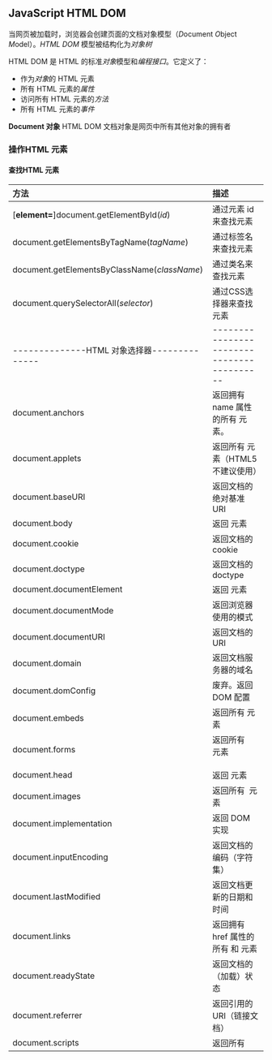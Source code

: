 ## JavaScript HTML DOM

当网页被加载时，浏览器会创建页面的文档对象模型（*D*ocument *O*bject *M*odel）。*HTML DOM* 模型被结构化为*对象树*

HTML DOM 是 HTML 的标准*对象*模型和*编程接口*。它定义了：

- 作为*对象*的 HTML 元素
- 所有 HTML 元素的*属性*
- 访问所有 HTML 元素的*方法*
- 所有 HTML 元素的*事件*

**Document 对象**	HTML DOM 文档对象是网页中所有其他对象的拥有者





### 操作HTML 元素

#### 查找HTML 元素

| 方法                                        | 描述                   |
| :------------------------------------------ | :--------------------- |
| [**element=**]document.getElementById(*id*) | 通过元素 id 来查找元素 |
| document.getElementsByTagName(*tagName*)       | 通过标签名来查找元素 |
| document.getElementsByClassName(*className*)     | 通过类名来查找元素     |
| document.querySelectorAll(*selector*)     | 通过CSS选择器来查找元素     |
| --------------HTML 对象选择器-------------- | ------------------------------------------ |
| document.anchors             | 返回拥有 name 属性的所有 <a> 元素。         |
| document.applets             | 返回所有 <applet> 元素（HTML5 不建议使用）  |
| document.baseURI             | 返回文档的绝对基准 URI                      |
| document.body                | 返回 <body> 元素                            |
| document.cookie              | 返回文档的 cookie                           |
| document.doctype             | 返回文档的 doctype                          |
| document.documentElement     | 返回 <html> 元素                            |
| document.documentMode        | 返回浏览器使用的模式                        |
| document.documentURI         | 返回文档的 URI                              |
| document.domain              | 返回文档服务器的域名                        |
| document.domConfig           | 废弃。返回 DOM 配置                         |
| document.embeds              | 返回所有 <embed> 元素                       |
| document.forms        | 返回所有 <form> 元素                        |
| document.head                | 返回 <head> 元素                            |
| document.images              | 返回所有 <img> 元素                         |
| document.implementation      | 返回 DOM 实现                               |
| document.inputEncoding       | 返回文档的编码（字符集）                    |
| document.lastModified        | 返回文档更新的日期和时间                    |
| document.links               | 返回拥有 href 属性的所有 <area> 和 <a> 元素 |
| document.readyState          | 返回文档的（加载）状态                      |
| document.referrer            | 返回引用的 URI（链接文档）                  |
| document.scripts             | 返回所有 <script> 元素                      |
| document.strictErrorChecking | 返回是否强制执行错误检查                    |
| document.title               | 返回 <title> 元素                           |
| document.URL                 | 返回文档的完整 URL                          |

`getElementsByTagName()` 方法返回 *HTMLCollection* 对象。该集合中的元素可通过索引号进行访问。`length` 属性定义了 HTMLCollection 中元素的数量。





#### 改变 HTML 元素

| 方法                                       | 描述                   |
| :----------------------------------------- | :--------------------- |
| element.innerHTML = *new html content*     | 改变元素的 inner HTML  |
| element.*attribute* = *new value*          | 改变 HTML 元素的属性值 |
| element.setAttribute(*attribute*, *value*) | 改变 HTML 元素的属性值 |
| element.style.*property* = *new property*  | 改变 HTML 元素的样式   |

#### 添加和删除HTML 元素

| 方法                                                      | 描述             |
| :-------------------------------------------------------- | :--------------- |
| document.createElement(*"element"*)                       | 创建 HTML 元素   |
| document.createTextNode(*node*)                           |                  |
| document.removeChild(*element*) / element.remove()        | 删除 HTML 元素   |
| document/elem.appendChild(*element/node*)                 | 添加 HTML 元素   |
| parentElement/Node.insertBefore(newElement, childElement) |                  |
| document.replaceChild(*element*)                          | 替换 HTML 元素   |
| document.write(*text*)                                    | 写入 HTML 输出流 |

#### 表单

```js
function validateForm() {
  let x = document.forms["myForm"]["fname"].value;
  if (x == "") {
    alert("Name must be filled out");
    return false;
  }
}

<form name="myForm" action="/action_page.php" onsubmit="return validateForm()" method="post">
Name: <input type="text" name="fname">
<input type="submit" value="Submit">
</form>
```

### 节点间导航

![DOM HTML 树](https://www.w3school.com.cn/i/ct_htmltree.gif)

可以使用以下节点属性在节点之间导航：

- parentNode
- childNodes[*nodenumber*]
- firstChild
- lastChild
- nextSibling
- previousSibling

**nodeValue**

`nodeValue` 属性规定节点的值。

- 元素节点的 nodeValue 是 undefined
- 文本节点的 nodeValue 是文本文本
- 属性节点的 nodeValue 是属性值

```js
// 元素节点不包含文本, 文本节点的值能够通过节点的 innerHTML 属性进行访问：
var myTitle = document.getElementById("demo").innerHTML;
// 访问 innerHTML 属性等同于访问首个子节点的 nodeValue：
var myTitle = document.getElementById("demo").firstChild.nodeValue;
var myTitle = document.getElementById("demo").childNodes[0].nodeValue;
```

**nodeName**

`nodeName` 属性规定节点的名称。

- nodeName 是只读的
- 元素节点的 nodeName 等同于标签名
- 属性节点的 nodeName 是属性名称
- 文本节点的 nodeName 总是 #text
- 文档节点的 nodeName 总是 #document

**NodeList 对象**

*NodeList* 对象是从文档中提取的节点列表（集合）。NodeList 对象与 HTMLCollection 对象几乎相同。

如使用 `getElementsByClassName()` 方法，某些（老的）浏览器会返回 NodeList 对象而不是 HTMLCollection。所有浏览器都会为 `childNodes` 属性返回 NodeList 对象。大多数浏览器会为 `querySelectorAll()` 方法返回 NodeList 对象。

`length` 属性定义节点列表中的节点数。



### DOM 事件

| 事件        | 描述                                        |
| ----------- | ------------------------------------------- |
| onclick     | 当用户单击元素时触发                        |
| onload      | 当页面完全加载完成时触发(可用于处理 cookie) |
| onunload    | 当页面离开时触发(可用于处理 cookie)         |
| onchange    | 当表单中的值发生变化时触发                  |
| onmouseover | 当用户将鼠标移动到元素上方时触发            |
| onmouseout  | 当用户将鼠标从元素移开时触发                |
| onmousedown | 当用户按下鼠标按钮时触发                    |
| onmouseup   | 当用户释放鼠标按钮时触发                    |
| onfocus     | 当元素获得焦点触发                          |

**事件监听程序**

```js
element.addEventListener(event, function, useCapture);
```

第一个参数是事件的类型（比如 "click" "mousedown""resize"...）。

第二个参数是当事件发生时我们需要调用的函数。

第三个参数是布尔值，指定使用事件冒泡还是事件捕获。此参数是可选的。在冒泡（默认`false`）中，最内侧元素的事件先被处理然后外侧; 在捕获中先外后内。

```js
// removeEventListener() 方法会删除已通过 addEventListener() 方法附加的事件处理程序
element.removeEventListener("mousemove", myFunction);
```





## JQuery

```html
<!-- 引入JQuery -->
<script src="地址"></script>
```

**DOM 选择器**

```js
// id
var myElement = $("#id01");
// tag
var myElement = $("p");
// class
var myElement = $(".className");

// 返回包含 class="intro" 的所有 <p> 元素的列表。
$("p.intro")
```

**HTML 元素**

```js
// 设置 HTML 元素的内部文本
myElement.text("Hello World");
// 获取 HTML 元素的内部文本
var myText = myElement.text();
// 设置元素的 HTML 内容
myElement.html("<p>Hello World</p>");
// 获取元素的 HTML 内容
var content = myElement.html();

// 删除 HTML 元素：element.parentNode.removeChild(element);
element.remove();
// 返回 HTML 元素的父元素: var myParent = myElement.parentNode;
var myParent = myElement.parent();
```

**CSS 样式**

```js
// 隐藏一个 HTML 元素：myElement.style.display = "none";
myElement.hide();
// 显示一个 HTML 元素：myElement.style.display = "";
myElement.show();

// 样式化 HTML 元素
// 更改 HTML 元素的字体尺寸： myElement.style.fontSize = "35px";
myElement.css("font-size","35px");
```







## Web API

Web API 是 Web 的应用程序编程接口。浏览器 API 可以扩展 Web 浏览器的功能。服务器 API 可以扩展 Web 服务器的功能。

### Fetch API

[Fetch API MDN Docs](https://developer.mozilla.org/en-US/docs/Web/API/Fetch_API)

Fetch API 利用 [Promise](https://www.javascripttutorial.net/es6/javascript-promises/)，提供了一种更简洁、更灵活的方式来与服务器交互。它有助于更直观地处理异步请求和响应。

这是[全局 window 对象的](https://www.javascripttutorial.net/javascript-globalthis/)一种方法，它允许您使用单个命令将 HTTP 请求发送到 URL。无论您是检索数据、提交表单还是与 API 交互，Fetch API 都有助于简化整个过程，使您的代码更具可读性。

```js
fetch(url)
    .then(response => {
        // handle the response
    })
    .catch(error => {
        // handle the error
    });

// Response 实例是在 fetch() 处理完 promise 之后返回的
// 检测请求是否成功
if (response.status === 200) {	// 状态码
   // success
}
// or:
if (!response.ok) {	// 检查 response 的状态是否在 200 - 299（包括 200 和 299）这个范围内 该属性返回一个布尔值
    throw new Error(`HTTP error! Status: ${response.status}`);
}
```

```js
(async () => {
    try{
        const response = await fetch(url, {
            // Default options are marked with *
            method: "POST", // *GET, POST, PUT, DELETE, etc.
            mode: "cors", // no-cors, *cors, same-origin
            cache: "no-cache", // *default, no-cache, reload, force-cache, only-if-cached
            credentials: "same-origin", // include, *same-origin, omit
            headers: {
              "Content-Type": "application/json",
              // 'Content-Type': 'application/x-www-form-urlencoded',
            },
            redirect: "follow", // manual, *follow, error
            referrerPolicy: "no-referrer", // no-referrer, *no-referrer-when-downgrade, origin, origin-when-cross-origin, same-origin, strict-origin, strict-origin-when-cross-origin, unsafe-url
            body: JSON.stringify(data), // body data type must match "Content-Type" header
          });
        const data = await response.json();   // json() Response text() blob() formData() arrayBuffer()
    } catch(err){
        ... = err.message;
    } finally {
        ...
    }
})();
```





### Form API

**约束验证 DOM 方法**

| 属性                | 描述                                       |
| :------------------ | :----------------------------------------- |
| checkValidity()     | 如果 input 元素包含有效数据，则返回 true。 |
| setCustomValidity() | 设置 input 元素的 validationMessage 属性。 |

```html
<input id="id1" type="number" min="100" max="300" required>
<button onclick="myFunction()">OK</button>
<p id="demo"></p>
<script>
function myFunction() {
  const inpObj = document.getElementById("id1");
  if (!inpObj.checkValidity()) {
    document.getElementById("demo").innerHTML = inpObj.validationMessage;
  }
}
</script>
```

**约束验证 DOM 属性**

| 属性              | 描述                                        |
| :---------------- | :------------------------------------------ |
| validity          | 包含与输入元素有效性相关的布尔属性。        |
| validationMessage | 包含当有效性为 false 时浏览器将显示的消息。 |
| willValidate      | 指示是否将验证 input 元素。                 |

**有效性validity属性**

| 属性            | 描述                                                  |
| :-------------- | :---------------------------------------------------- |
| customError     | 如果设置了自定义有效性消息，则设置为 true。           |
| patternMismatch | 如果元素的值与其 pattern 属性不匹配，则设置为 true。  |
| rangeOverflow   | 如果元素的值大于其 max 属性，则设置为 true。          |
| rangeUnderflow  | 如果元素的值小于其 min 属性，则设置为 true。          |
| stepMismatch    | 如果元素的值对其 step 属性无效，则设置为 true。       |
| tooLong         | 如果元素的值超过其 maxLength 属性，则设置为 true。    |
| typeMismatch    | 如果元素的值对其 type 属性无效，则设置为 true。       |
| valueMissing    | 如果元素（具有 required 属性）没有值，则设置为 true。 |
| valid           | 如果元素的值有效，则设置为 true。                     |

```html
<input id="id1" type="number" max="100">
<button onclick="myFunction()">OK</button>
<p id="demo"></p>
<script>
function myFunction() {
  let text = "Value OK";
  if (document.getElementById("id1").validity.rangeOverflow) {
    text = "Value too large";
  }
}
</script>
```



### History API

**History 对象属性**

| 属性                                                         | 描述                        |
| :----------------------------------------------------------- | :-------------------------- |
| [length](https://www.w3school.com.cn/jsref/prop_his_length.asp) | 返回历史列表中的 URL 数量。 |

**History 对象方法**

| 方法                                                         | 描述                         |
| :----------------------------------------------------------- | :--------------------------- |
| [back()](https://www.w3school.com.cn/jsref/met_his_back.asp) | 加载历史列表中的上一个 URL。 |
| [forward()](https://www.w3school.com.cn/jsref/met_his_forward.asp) | 加载历史列表中的下一个 URL。 |
| [go()](https://www.w3school.com.cn/jsref/met_his_go.asp)     | 从历史列表中加载特定的 URL。 |

```js
// back() 方法加载 windows.history 列表中的前一个 URL
window.history.back();
// go() 方法从历史列表中加载一个特定的 URL
window.history.go(-2);
```



### Storage API

| 属性                                                         | 描述                                                     |
| :----------------------------------------------------------- | :------------------------------------------------------- |
| [window.localStorage](https://www.w3school.com.cn/jsref/prop_win_localstorage.asp) | 允许在 Web 浏览器中保存键/值对。存储没有到期日期的数据。 |
| [window.sessionStorage](https://www.w3school.com.cn/jsref/prop_win_sessionstorage.asp) | 允许在 Web 浏览器中保存键/值对。存储一个会话的数据。     |

**Storage 对象属性和方法**

| 属性/方法                                                    | 描述                                                   |
| :----------------------------------------------------------- | :----------------------------------------------------- |
| [key(n)](https://www.w3school.com.cn/jsref/met_storage_key.asp) | 返回存储中第 n 个键的名称。                            |
| [length](https://www.w3school.com.cn/jsref/prop_storage_length.asp) | 返回存储在 Storage 对象中的数据项数。                  |
| [getItem(keyname)](https://www.w3school.com.cn/jsref/met_storage_getitem.asp) | 返回指定的键名的值。                                   |
| [setItem(keyname, value)](https://www.w3school.com.cn/jsref/met_storage_setitem.asp) | 将键添加到存储中，或者如果键已经存在，则更新该键的值。 |
| [removeItem(keyname)](https://www.w3school.com.cn/jsref/met_storage_removeitem.asp) | 从存储中删除该键。                                     |
| [clear()](https://www.w3school.com.cn/jsref/met_storage_clear.asp) | 清空所有键。                                           |

```js
// localStorage对象提供对特定网站的本地存储的访问, 允许存储、读取、添加、修改和删除该域的数据项; 存储的数据没有到期日期并且在浏览器关闭时不会被删除
localStorage.setItem("name", "Bill Gates");
localStorage.getItem("name");

// sessionStorage 对象与 localStorage 对象相同, 不同之处在于 sessionStorage 对象存储会话的数据, 当浏览器关闭时，数据会被删除。
```



### Worker API

在 HTML 页面中执行脚本时，页面在脚本完成之前是无响应的。Web Worker 是在后台运行的 JavaScript，独立于其他脚本，不会影响页面的性能。你可以继续做任何你想做的事情：点击、选取内容等，同时 web worker 在后台运行。

```js
function startWorker() {
    if (typeof(Worker) !== "undefined") {  // 检查 Web Worker 浏览器
        w = new Worker("demo_workers.js");	// 外部文件
    } else {
      // Sorry! No Web Worker support..
    }
    w.onmessage = function(event) {	// 当 Web Worker 发布消息时，将执行事件侦听器中的代码
        document.getElementById("result").innerHTML = event.data;
    };
}

function stopWorker() {
  w.terminate();	// 终止 Web Worker
  w = undefined;	// 重用 Web Worker
}	
```

由于 Web Worker 位于外部文件中，因此他们无法访问以下 JavaScript 对象：

- window 对象
- document 对象
- parent 对象



### Geolocation API

```js
function getLocation() {
  if (navigator.geolocation) {
    navigator.geolocation.getCurrentPosition(showPosition, showError);
  } else { 
    x.innerHTML = "Geolocation is not supported by this browser.";
  }
}

function showPosition(position) {
  x.innerHTML = "Latitude: " + position.coords.latitude + 
  "<br>Longitude: " + position.coords.longitude;
}

function showError(error) {
  switch(error.code) {
    case error.PERMISSION_DENIED:
      x.innerHTML = "User denied the request for Geolocation."
      break;
    case error.POSITION_UNAVAILABLE:
      x.innerHTML = "Location information is unavailable."
      break;
    case error.TIMEOUT:
      x.innerHTML = "The request to get user location timed out."
      break;
    case error.UNKNOWN_ERROR:
      x.innerHTML = "An unknown error occurred."
      break;
  }
}
```



## AJAX

*A*synchronous *J*avaScript *A*nd *X*ML

- 不刷新页面更新网页
- 在页面加载后从服务器请求数据
- 在页面加载后从服务器接收数据
- 在后台向服务器发送数据

![image-20241214191040736](D:\Learning\Frontend\Note\image-20241214191040736.png)

### XMLHttpRequest

**XMLHttpRequest 对象是 AJAX 的基石**

1. 创建 XMLHttpRequest 对象
2. 定义回调函数
3. 打开 XMLHttpRequest 对象
4. 向服务器发送请求

```js
// 创建 XMLHttpRequest 对象
const xhttp = new XMLHttpRequest();

// 定义回调函数
xhttp.onload = function() {
  // 您可以在这里使用数据
}

// 发送请求
xhttp.open("GET", "ajax_info.txt");
xhttp.send();
```



#### XMLHttpRequest 对象

**XMLHttpRequest 对象方法**

| 方法                                          | 描述                                                         |
| :-------------------------------------------- | :----------------------------------------------------------- |
| new XMLHttpRequest()                          | 创建新的 XMLHttpRequest 对象。                               |
| abort()                                       | 取消当前请求。                                               |
| getAllResponseHeaders()                       | 返回头部信息。                                               |
| getResponseHeader()                           | 返回特定的头部信息。                                         |
| open(*method*, *url*, *async*, *user*, *psw*) | 规定请求。*method*：请求类型 GET 或 POST*url*：文件位置*async*：true（异步）或 false（同步）*user*：可选的用户名*psw*：可选的密码 |
| send()                                        | 向服务器发送请求，用于 GET 请求。                            |
| send(string)                                  | 向服务器发送请求，用于 POST 请求。                           |
| setRequestHeader()                            | 将标签/值对添加到要发送的标头。                              |

**XMLHttpRequest 对象属性**

| 属性               | 描述                                                         |
| :----------------- | :----------------------------------------------------------- |
| onload             | 定义接收到（加载）请求时要调用的函数。                       |
| onreadystatechange | 定义当 readyState 属性发生变化时调用的函数。                 |
| readyState         | 保存 XMLHttpRequest 的状态。0：请求未初始化1：服务器连接已建立2：请求已收到3：正在处理请求4：请求已完成且响应已就绪 |
| responseText       | 以字符串形式返回响应数据。                                   |
| responseXML        | 以 XML 数据返回响应数据。                                    |
| status             | 返回请求的状态号200: "OK"403: "Forbidden"404: "Not Found"如需完整列表请访问 [Http 消息参考手册](https://www.w3school.com.cn/tags/html_ref_httpmessages.asp) |
| statusText         | 返回状态文本（比如 "OK" 或 "Not Found"）                     |



#### 向服务器请求

| 方法                           | 描述                                                         |
| :----------------------------- | :----------------------------------------------------------- |
| open(*method*, *url*, *async*) | 规定请求的类型*method*：请求的类型：GET 还是 POST*url*：服务器（文件）位置*async*：true（异步）或 false（同步） |
| send()                         | 向服务器发送请求（用于 GET）                                 |
| send(*string*)                 | 向服务器发送请求（用于 POST）                                |

如需像 HTML 表单那样 POST 数据，请通过 `setRequestHeader()` 添加一个 HTTP 头部。请在 `send()` 方法中规定您需要发送的数据：

```js
xhttp.open("POST", "ajax_test.asp", true);
xhttp.setRequestHeader("Content-type", "application/x-www-form-urlencoded");
xhttp.send("fname=Bill&lname=Gates");
```

#### 服务器响应

**onreadystatechange 属性**

`readyState` 属性保存 XMLHttpRequest 的状态。

`onreadystatechange` 属性定义了一个回调函数，当 readyState 改变时执行该函数。

`status` 属性和 `statusText` 属性保存 XMLHttpRequest 对象的状态。

| 属性               | 描述                                                         |
| :----------------- | :----------------------------------------------------------- |
| onreadystatechange | 定义当 readyState 属性改变时调用的函数。                     |
| readyState         | 保存 XMLHttpRequest 的状态。0：请求未初始化1：服务器连接已建立2：请求已收到3：正在处理请求4：请求已完成且响应已就绪 |
| status             | 返回请求的状态号200: "OK"403: "Forbidden"404: "Not Found"如需完整列表请访问 [Http 消息参考手册](https://www.w3school.com.cn/tags/html_ref_httpmessages.asp) |
| statusText         | 返回状态文本（比如 "OK" 或 "Not Found"）。                   |

每次 readyState 改变时都会调用 onreadystatechange 函数。

```js
  const xhttp = new XMLHttpRequest();
  xhttp.onreadystatechange = function() {
    if (this.readyState == 4 && this.status == 200) {
      document.getElementById("demo").innerHTML =
      this.responseText;
    }
  };
  xhttp.open("GET", "ajax_info.txt");
  xhttp.send();
```

